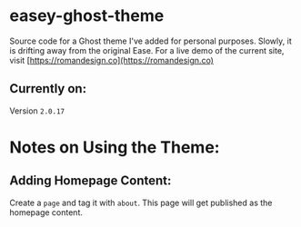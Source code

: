 # easey-ghost-theme
Source code for a Ghost theme I've added for personal purposes. Slowly, it is drifting away from the original Ease.
For a live demo of the current site, visit [https://romandesign.co](https://romandesign.co)

## Currently on: 
Version `2.0.17` 

# Notes on Using the Theme:

## Adding Homepage Content:
Create a `page` and tag it with `about`. This page will get published as the homepage content. 
